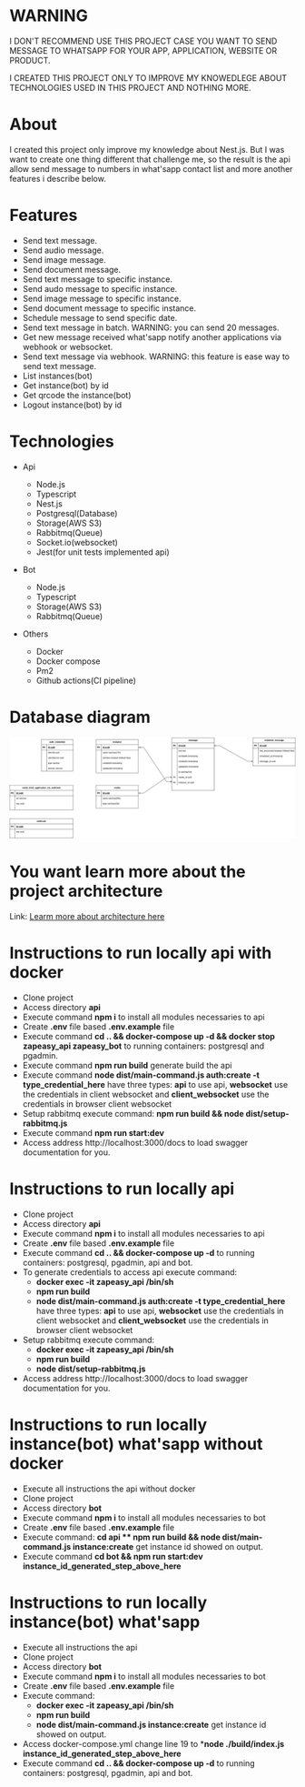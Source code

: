 # WARNING

I DON'T RECOMMEND USE THIS PROJECT CASE YOU WANT TO SEND MESSAGE TO WHATSAPP FOR YOUR APP, APPLICATION, WEBSITE OR PRODUCT.

I CREATED THIS PROJECT ONLY TO IMPROVE MY KNOWEDLEGE ABOUT TECHNOLOGIES USED IN THIS PROJECT AND NOTHING MORE.

# About

I created this project only improve my knowledge about Nest.js. But I was want to create one thing different that challenge me, so the result is the api allow send message to numbers in what'sapp contact list and more another features i describe below.

# Features
- Send text message.
- Send audio message.
- Send image message.
- Send document message.
- Send text message to specific instance.
- Send audo message to specific instance.
- Send image message to specific instance.
- Send document message to specific instance.
- Schedule message to send specific date.
- Send text message in batch. WARNING: you can send 20 messages.
- Get new message received what'sapp notify another applications via webhook or websocket.
- Send text message via webhook. WARNING: this feature is ease way to send text message.
- List instances(bot)
- Get instance(bot) by id
- Get qrcode the instance(bot)
- Logout instance(bot) by id

# Technologies

- Api
  - Node.js
  - Typescript
  - Nest.js
  - Postgresql(Database)
  - Storage(AWS S3)
  - Rabbitmq(Queue)
  - Socket.io(websocket)
  - Jest(for unit tests implemented api)

- Bot
  - Node.js
  - Typescript
  - Storage(AWS S3)
  - Rabbitmq(Queue)
- Others
  - Docker
  - Docker compose
  - Pm2
  - Github actions(CI pipeline)

# Database diagram

![database diagram](./documents/database.png "database diagram")


# You want learn more about the project architecture 

Link: [Learm more about architecture here](./ARCHITECTURE.md)


# Instructions to run locally api with docker
- Clone project
- Access directory **api**
- Execute command **npm i** to install all modules necessaries to api
- Create **.env** file based **.env.example** file
- Execute command **cd .. && docker-compose up -d && docker stop zapeasy_api zapeasy_bot** to running containers: postgresql and pgadmin.
- Execute command **npm run build** generate build the api
- Execute command **node dist/main-command.js auth:create -t type_credential_here** have three types: **api** to use api, **websocket** use the credentials in client websocket and **client_websocket** use the credentials in browser client websocket 
- Setup rabbitmq execute command: **npm run build && node dist/setup-rabbitmq.js**
- Execute command **npm run start:dev**
- Access address http://localhost:3000/docs to load swagger documentation for you.


# Instructions to run locally api
- Clone project
- Access directory **api**
- Execute command **npm i** to install all modules necessaries to api
- Create **.env** file based **.env.example** file
- Execute command **cd .. && docker-compose up -d** to running containers: postgresql, pgadmin, api and bot.
- To generate credentials to access api execute command: 
  - **docker exec -it zapeasy_api /bin/sh**
  - **npm run build**
  - **node dist/main-command.js auth:create -t type_credential_here** have three types: **api** to use api, **websocket** use the credentials in client websocket and **client_websocket** use the credentials in browser client websocket 
- Setup rabbitmq execute command:
  - **docker exec -it zapeasy_api /bin/sh**
  - **npm run build**
  - **node dist/setup-rabbitmq.js**
- Access address http://localhost:3000/docs to load swagger documentation for you.


# Instructions to run locally instance(bot) what'sapp without docker
- Execute all instructions the api without docker
- Clone project
- Access directory **bot**
- Execute command **npm i** to install all modules necessaries to bot
- Create **.env** file based **.env.example** file
- Execute command: **cd api ** npm run build && node dist/main-command.js instance:create** get instance id showed on output.
- Execute command **cd bot && npm run start:dev instance_id_generated_step_above_here**

# Instructions to run locally instance(bot) what'sapp
- Execute all instructions the api
- Clone project
- Access directory **bot**
- Execute command **npm i** to install all modules necessaries to bot
- Create **.env** file based **.env.example** file
- Execute command:
  - **docker exec -it zapeasy_api /bin/sh**
  - **npm run build**
  - **node dist/main-command.js instance:create** get instance id showed on output.
- Access docker-compose.yml change line 19 to ***node ./build/index.js instance_id_generated_step_above_here**
- Execute command **cd .. && docker-compose up -d** to running containers: postgresql, pgadmin, api and bot.


